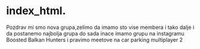 # index_html.
Pozdrav mi smo nova grupa,zelimo da imamo sto vise membera i tako dalje i da postanemo najbolja grupa do sada inace imamo grupu na instagramu Boosted Balkan Hunters i pravimo meetove na car parking multiplayer 2
